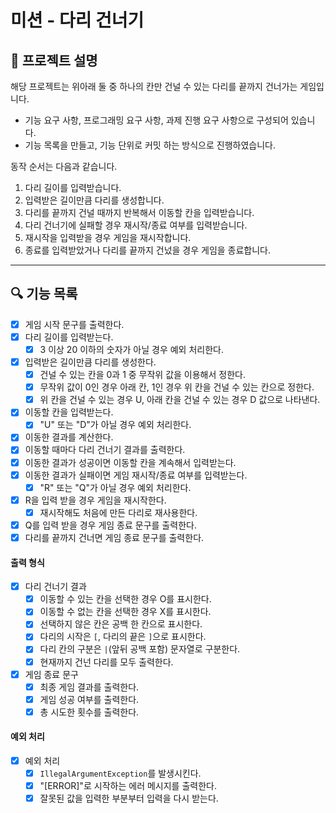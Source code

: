# 미션 - 다리 건너기

## 🚀 프로젝트 설명

해당 프로젝트는 위아래 둘 중 하나의 칸만 건널 수 있는 다리를 끝까지 건너가는 게임입니다.

- 기능 요구 사항, 프로그래밍 요구 사항, 과제 진행 요구 사항으로 구성되어 있습니다.
- 기능 목록을 만들고, 기능 단위로 커밋 하는 방식으로 진행하였습니다.

동작 순서는 다음과 같습니다.
1. 다리 길이를 입력받습니다.
2. 입력받은 길이만큼 다리를 생성합니다.
3. 다리를 끝까지 건널 때까지 반복해서 이동할 칸을 입력받습니다.
4. 다리 건너기에 실패할 경우 재시작/종료 여부를 입력받습니다.
5. 재시작을 입력받을 경우 게임을 재시작합니다.
6. 종료를 입력받았거나 다리를 끝까지 건넜을 경우 게임을 종료합니다.

---

## 🔍 기능 목록

- [x] 게임 시작 문구를 출력한다.
- [x] 다리 길이를 입력받는다.
  - [x] 3 이상 20 이하의 숫자가 아닐 경우 예외 처리한다.
- [x] 입력받은 길이만큼 다리를 생성한다.
  - [x] 건널 수 있는 칸을 0과 1 중 무작위 값을 이용해서 정한다.
  - [x] 무작위 값이 0인 경우 아래 칸, 1인 경우 위 칸을 건널 수 있는 칸으로 정한다.
  - [x] 위 칸을 건널 수 있는 경우 U, 아래 칸을 건널 수 있는 경우 D 값으로 나타낸다.
- [x] 이동할 칸을 입력받는다.
  - [x] "U" 또는 "D"가 아닐 경우 예외 처리한다.
- [x] 이동한 결과를 계산한다.
- [x] 이동할 때마다 다리 건너기 결과를 출력한다.
- [x] 이동한 결과가 성공이면 이동할 칸을 계속해서 입력받는다.
- [x] 이동한 결과가 실패이면 게임 재시작/종료 여부를 입력받는다.
  - [x] "R" 또는 "Q"가 아닐 경우 예외 처리한다.
- [x] R을 입력 받을 경우 게임을 재시작한다.
  - [x] 재시작해도 처음에 만든 다리로 재사용한다.
- [x] Q를 입력 받을 경우 게임 종료 문구를 출력한다.
- [x] 다리를 끝까지 건너면 게임 종료 문구를 출력한다.

#### 출력 형식

- [x] 다리 건너기 결과
  - [x] 이동할 수 있는 칸을 선택한 경우 O를 표시한다.
  - [x] 이동할 수 없는 칸을 선택한 경우 X를 표시한다.
  - [x] 선택하지 않은 칸은 공백 한 칸으로 표시한다.
  - [x] 다리의 시작은 `[`, 다리의 끝은 `]`으로 표시한다.
  - [x] 다리 칸의 구분은 ` | `(앞뒤 공백 포함) 문자열로 구분한다.
  - [x] 현재까지 건넌 다리를 모두 출력한다.
- [x] 게임 종료 문구
  - [x] 최종 게임 결과를 출력한다.
  - [x] 게임 성공 여부를 출력한다.
  - [x] 총 시도한 횟수를 출력한다.

#### 예외 처리

- [x] 예외 처리
  - [x] `IllegalArgumentException`를 발생시킨다. 
  - [x] "[ERROR]"로 시작하는 에러 메시지를 출력한다.
  - [x] 잘못된 값을 입력한 부분부터 입력을 다시 받는다.